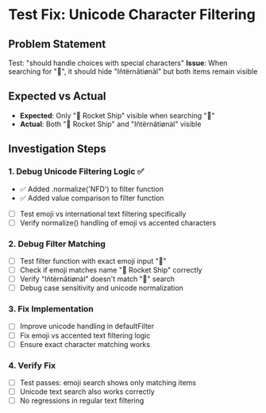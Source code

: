 # Test Fix: Unicode Character Filtering

## Problem Statement
Test: "should handle choices with special characters"
**Issue**: When searching for "🚀", it should hide "Iñtërnâtiønàl" but both items remain visible

## Expected vs Actual
- **Expected**: Only "🚀 Rocket Ship" visible when searching "🚀"
- **Actual**: Both "🚀 Rocket Ship" and "Iñtërnâtiønàl" visible

## Investigation Steps

### 1. Debug Unicode Filtering Logic ✅
- ✅ Added .normalize('NFD') to filter function
- ✅ Added value comparison to filter function
- [ ] Test emoji vs international text filtering specifically
- [ ] Verify normalize() handling of emoji vs accented characters

### 2. Debug Filter Matching
- [ ] Test filter function with exact emoji input "🚀"
- [ ] Check if emoji matches name "🚀 Rocket Ship" correctly
- [ ] Verify "Iñtërnâtiønàl" doesn't match "🚀" search
- [ ] Debug case sensitivity and unicode normalization

### 3. Fix Implementation
- [ ] Improve unicode handling in defaultFilter
- [ ] Fix emoji vs accented text filtering logic
- [ ] Ensure exact character matching works

### 4. Verify Fix
- [ ] Test passes: emoji search shows only matching items
- [ ] Unicode text search also works correctly
- [ ] No regressions in regular text filtering 